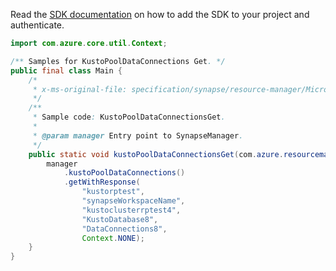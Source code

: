 Read the [SDK documentation](https://github.com/Azure/azure-sdk-for-java/blob/azure-resourcemanager-synapse_1.0.0-beta.3/sdk/synapse/azure-resourcemanager-synapse/README.md) on how to add the SDK to your project and authenticate.

```java
import com.azure.core.util.Context;

/** Samples for KustoPoolDataConnections Get. */
public final class Main {
    /*
     * x-ms-original-file: specification/synapse/resource-manager/Microsoft.Synapse/preview/2021-06-01-preview/examples/KustoPoolDataConnectionsGet.json
     */
    /**
     * Sample code: KustoPoolDataConnectionsGet.
     *
     * @param manager Entry point to SynapseManager.
     */
    public static void kustoPoolDataConnectionsGet(com.azure.resourcemanager.synapse.SynapseManager manager) {
        manager
            .kustoPoolDataConnections()
            .getWithResponse(
                "kustorptest",
                "synapseWorkspaceName",
                "kustoclusterrptest4",
                "KustoDatabase8",
                "DataConnections8",
                Context.NONE);
    }
}
```
